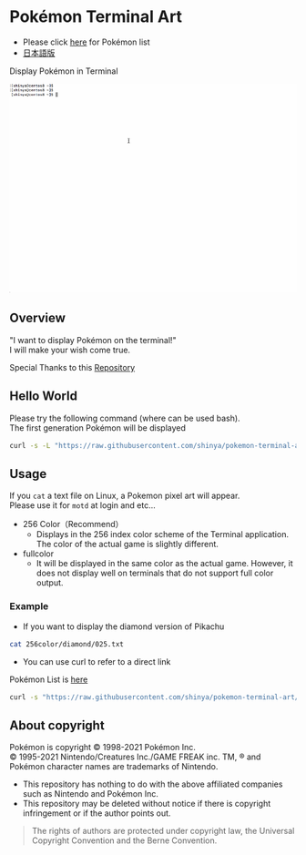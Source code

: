 # Pokémon Terminal Art

* Please click [here](./list.md) for Pokémon list
* [日本語版](./docs/ja/README.md)

Display Pokémon in Terminal

![Demo](https://raw.githubusercontent.com/shinya/image-storage/master/pokemon-terminal-art/demo.gif)

## Overview

"I want to display Pokémon on the terminal!" <br>
I will make your wish come true.

Special Thanks to this [Repository](https://github.com/dot-motd/dragon-quest)


## Hello World

Please try the following command (where can be used bash).<br>
The first generation Pokémon will be displayed

```bash
curl -s -L "https://raw.githubusercontent.com/shinya/pokemon-terminal-art/main/hello.sh" | bash
```

## Usage

If you `cat` a text file on Linux, a Pokemon pixel art will appear.<br>
Please use it for `motd` at login and etc...

* 256 Color（Recommend） 
	* Displays in the 256 index color scheme of the Terminal application. The color of the actual game is slightly different.
* fullcolor
	* It will be displayed in the same color as the actual game. However, it does not display well on terminals that do not support full color output.

### Example

* If you want to display the diamond version of Pikachu

```bash
cat 256color/diamond/025.txt
```

* You can use curl to refer to a direct link

Pokémon List is [here](./list.md)

```bash
curl -s "https://raw.githubusercontent.com/shinya/pokemon-terminal-art/main/256color/diamond/025.txt"
```

## About copyright

Pokémon is copyright © 1998-2021 Pokémon Inc. <br>
© 1995-2021 Nintendo/Creatures Inc./GAME FREAK inc. TM, ® and Pokémon character names are trademarks of Nintendo.<br>

* This repository has nothing to do with the above affiliated companies such as Nintendo and Pokémon Inc.
* This repository may be deleted without notice if there is copyright infringement or if the author points out.

> The rights of authors are protected under copyright law, the Universal Copyright Convention and the Berne Convention.<br>
